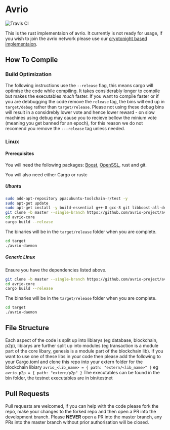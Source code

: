 # Avrio
![Travis CI](https://api.travis-ci.com/avrio-project/avrio-core.svg?branch=master)

This is the rust implementaion of avrio. It currently is not ready for usage, if you wish to join the avrio network please use our [cryptonight based implementaion](https://github.com/avrio-project/avrio).

## How To Compile

### Build Optimization

The following instructions use the ```--release``` flag, this means cargo will optimise the code while compiling. It takes considerably longer to compile but makes the executables *much* faster. If you want to compile faster or if you are debbugging the code remove the ```release``` tag, the bins will end up in ```target/debug``` rather than ```target/release```. Please not using these debug bins will result in a considrebly lower vote and hence lower reward - on slow machines using debug may cause you to recieve bellow the minium vote (meaning you get banned for an epoch), for this reason we do not recomend you remove the ```---release``` tag unless needed.
### Linux

#### Prerequisites

You will need the following packages: [Boost](https://www.boost.org/), [OpenSSL](https://www.openssl.org/), rust and git.

You will also need either Cargo or rustc

##### Ubuntu

```bash
sudo add-apt-repository ppa:ubuntu-toolchain-r/test -y
sudo apt-get update
sudo apt-get install -y build-essential g++-8 gcc-8 git libboost-all-dev libssl1.0-dev cmake
git clone -b master --single-branch https://github.com/avrio-project/avrio-core/
cd avrio-core
cargo build --release
```

The binaries will be in the `target/release` folder when you are complete.

```bash
cd target
./avrio-daemon
```

##### Generic Linux

Ensure you have the dependencies listed above.


```bash
git clone -b master --single-branch https://github.com/avrio-project/avrio-core/
cd avrio-core
cargo build --release
```
The binaries will be in the `target/release` folder when you are complete.

```bash
cd target
./avrio-daemon
```

## File Structure
Each aspect of the code is split up into libiarys (eg database, blockchain, p2p), libiarys are further split up into modules (eg transaction is a module part of the core libary, genesis is a module part of the blockchain lib). If you want to use one of these libs in your code then please add the following to your Cargo.toml and clone this repo into your extern folder
for the blockchain libiary
```avrio_<lib_name> = { path: "extern/<lib_name>" }```
eg 
```avrio_p2p = { path: "extern/p2p" }```
The executables can be found in the bin folder, the testnet executables are in bin/testnet

## Pull Requests
Pull requests are welcomed, if you can help with the code please fork the repo, make your changes to the forked repo and then open a PR into the development branch. Please <b>NEVER</b> open a PR into the master branch, any PRs into the master branch without prior authorisation will be closed.
